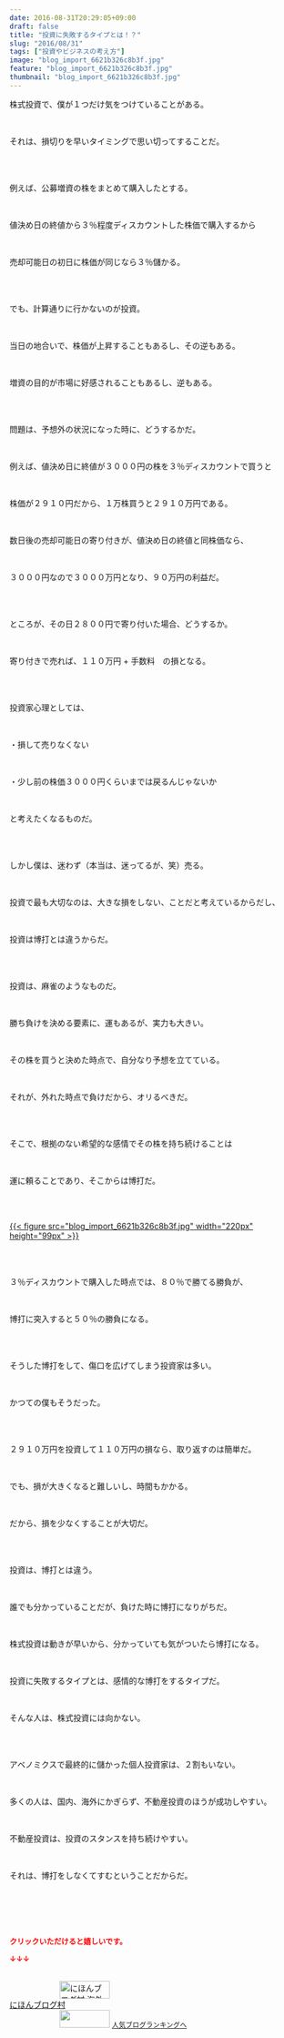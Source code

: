 ```yaml
---
date: 2016-08-31T20:29:05+09:00
draft: false
title: "投資に失敗するタイプとは！？"
slug: "2016/08/31"
tags: ["投資やビジネスの考え方"]
image: "blog_import_6621b326c8b3f.jpg"
feature: "blog_import_6621b326c8b3f.jpg"
thumbnail: "blog_import_6621b326c8b3f.jpg"
---
```

<p>株式投資で、僕が１つだけ気をつけていることがある。</p><br/><p>それは、損切りを早いタイミングで思い切ってすることだ。</p><br/><p><br/>例えば、公募増資の株をまとめて購入したとする。</p><br/><p>値決め日の終値から３％程度ディスカウントした株価で購入するから</p><br/><p>売却可能日の初日に株価が同じなら３％儲かる。</p><br/><p><br/>でも、計算通りに行かないのが投資。</p><br/><p>当日の地合いで、株価が上昇することもあるし、その逆もある。</p><br/><p>増資の目的が市場に好感されることもあるし、逆もある。</p><br/><p><br/>問題は、予想外の状況になった時に、どうするかだ。</p><br/><p>例えば、値決め日に終値が３０００円の株を３％ディスカウントで買うと</p><br/><p>株価が２９１０円だから、１万株買うと２９１０万円である。</p><br/><p>数日後の売却可能日の寄り付きが、値決め日の終値と同株価なら、</p><br/><p>３０００円なので３０００万円となり、９０万円の利益だ。</p><br/><p><br/>ところが、その日２８００円で寄り付いた場合、どうするか。</p><br/><p>寄り付きで売れば、１１０万円 + 手数料　の損となる。</p><br/><p><br/>投資家心理としては、</p><br/><p>・損して売りなくない</p><br/><p>・少し前の株価３０００円くらいまでは戻るんじゃないか</p><br/><p>と考えたくなるものだ。</p><br/><p><br/>しかし僕は、迷わず（本当は、迷ってるが、笑）売る。</p><br/><p>投資で最も大切なのは、大きな損をしない、ことだと考えているからだし、</p><br/><p>投資は博打とは違うからだ。</p><br/><p><br/>投資は、麻雀のようなものだ。</p><br/><p>勝ち負けを決める要素に、運もあるが、実力も大きい。</p><br/><p>その株を買うと決めた時点で、自分なり予想を立てている。</p><br/><p>それが、外れた時点で負けだから、オリるべきだ。</p><br/><p><br/>そこで、根拠のない希望的な感情でその株を持ち続けることは</p><br/><p>運に頼ることであり、そこからは博打だ。</p><br/><p><br/><a href="blog_import_6621b3282906f.jpg">{{< figure src="blog_import_6621b326c8b3f.jpg" width="220px" height="99px" >}}</a><br/></p><br/><p><br/>３％ディスカウントで購入した時点では、８０％で勝てる勝負が、</p><br/><p>博打に突入すると５０％の勝負になる。</p><br/><p><br/>そうした博打をして、傷口を広げてしまう投資家は多い。</p><br/><p>かつての僕もそうだった。</p><br/><p><br/>２９１０万円を投資して１１０万円の損なら、取り返すのは簡単だ。</p><br/><p>でも、損が大きくなると難しいし、時間もかかる。</p><br/><p>だから、損を少なくすることが大切だ。</p><br/><p><br/>投資は、博打とは違う。</p><br/><p>誰でも分かっていることだが、負けた時に博打になりがちだ。</p><br/><p>株式投資は動きが早いから、分かっていても気がついたら博打になる。</p><br/><p>投資に失敗するタイプとは、感情的な博打をするタイプだ。</p><br/><p>そんな人は、株式投資には向かない。</p><br/><p><br/>アベノミクスで最終的に儲かった個人投資家は、２割もいない。</p><br/><p>多くの人は、国内、海外にかぎらず、不動産投資のほうが成功しやすい。</p><br/><p>不動産投資は、投資のスタンスを持ち続けやすい。</p><br/><p>それは、博打をしなくてすむということだからだ。</p><br/><br/><br/><br/><p><font color="#ff0000" size="2"><strong>クリックいただけると嬉しいです。<br/></strong></font></p><p><font color="#ff0000" size="2"><strong>↓↓↓</strong></font></p><p><br/><a href="ranking.html?p_cid=01260127" target="_blank"><img border="0" alt="にほんブログ村 海外生活ブログ バリ島情報へ" src="data:image/svg+xml;charset=utf-8,%3Csvg%20xmlns%3D%22http%3A%2F%2Fwww.w3.org%2F2000%2Fsvg%22%20title%3D%22Placeholder%20for%20Images%22%20role%3D%22presentation%22%20viewBox%3D%220%200%2088%2031%22%20%2F%3E" width="88" height="31" data-src="https://img-proxy.blog-video.jp/images?url=http%3A%2F%2Foverseas.blogmura.com%2Fbali%2Fimg%2Fbali88_31.gif" style="aspect-ratio: auto 88 / 31;"/><noscript><img border="0" alt="にほんブログ村 海外生活ブログ バリ島情報へ" src="https://img-proxy.blog-video.jp/images?url=http%3A%2F%2Foverseas.blogmura.com%2Fbali%2Fimg%2Fbali88_31.gif" width="88" height="31"></noscript></a><br/><a href="ranking.html?p_cid=01260127" target="_blank">にほんブログ村</a> <br/><a title="人気ブログランキングへ" href="link.php?1804582"><img border="0" src="data:image/svg+xml;charset=utf-8,%3Csvg%20xmlns%3D%22http%3A%2F%2Fwww.w3.org%2F2000%2Fsvg%22%20title%3D%22Placeholder%20for%20Images%22%20role%3D%22presentation%22%20viewBox%3D%220%200%2088%2031%22%20%2F%3E" width="88" height="31" data-src="https://blog.with2.net/img/banner/banner_22.gif" style="aspect-ratio: auto 88 / 31;"/><noscript><img border="0" src="https://blog.with2.net/img/banner/banner_22.gif" width="88" height="31"></noscript></a> <a style="FONT-SIZE: 12px" href="link.php?1804582">人気ブログランキングへ</a> </p>

